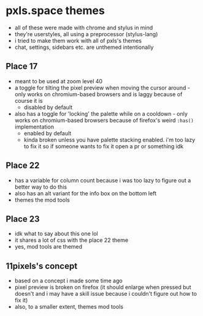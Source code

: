 # pxls.space themes

- all of these were made with chrome and stylus in mind
- they're userstyles, all using a preprocessor (stylus-lang)
- i tried to make them work with all of pxls's themes
- chat, settings, sidebars etc. are unthemed intentionally

## Place 17
- meant to be used at zoom level 40
- a toggle for tilting the pixel preview when moving the cursor around - only works on chromium-based browsers and is laggy because of course it is
  - disabled by default
- also has a toggle for 'locking' the palette while on a cooldown - only works on chromium-based browsers because of firefox's weird `:has()` implementation
  - enabled by default
  - kinda broken unless you have palette stacking enabled. i'm too lazy to fix it so if someone wants to fix it open a pr or something idk

## Place 22
- has a variable for column count because i was too lazy to figure out a better way to do this
- also has an alt variant for the info box on the bottom left
- themes the mod tools

## Place 23
- idk what to say about this one lol
- it shares a lot of css with the place 22 theme
- yes, mod tools are themed

## 11pixels's concept
- based on a concept i made some time ago
- pixel preview is broken on firefox (it should enlarge when pressed but doesn't and i may have a skill issue because i couldn't figure out how to fix it)
- also, to a smaller extent, themes mod tools